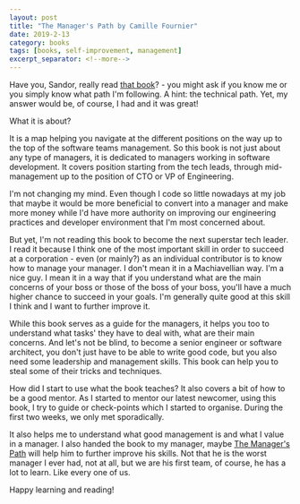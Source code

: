 ```yaml
---
layout: post
title: "The Manager's Path by Camille Fournier"
date: 2019-2-13
category: books
tags: [books, self-improvement, management]
excerpt_separator: <!--more-->
---
```

Have you, Sandor, really read [that book](https://amzn.to/2FclW78)? - you might ask if you know me or you simply know what path I'm following. A hint: the technical path. Yet, my answer would be, of course, I had and it was great!

What it is about?
<!--more-->

It is a map helping you navigate at the different positions on the way up to the top of the software teams management. So this book is not just about any type of managers, it is dedicated to managers working in software development. It covers position starting from the tech leads, through mid-management up to the position of CTO or VP of Engineering.

I'm not changing my mind. Even though I code so little nowadays at my job that maybe it would be more beneficial to convert into a manager and make more money while I'd have more authority on improving our engineering practices and developer environment that I'm most concerned about. 

But yet, I'm not reading this book to become the next superstar tech leader. I read it because I think one of the most important skill in order to succeed at a corporation - even (or mainly?) as an individual contributor is to know how to manage your manager. I don't mean it in a Machiavellian way. I'm a nice guy. I mean it in a way that if you understand what are the main concerns of your boss or those of the boss of your boss, you'll have a much higher chance to succeed in your goals. I'm generally quite good at this skill I think and I want to further improve it.

While this book serves as a guide for the managers, it helps you too to understand what tasks' they have to deal with, what are their main concerns. And let's not be blind, to become a senior engineer or software architect, you don't just have to be able to write good code, but you also need some leadership and management skills. This book can help you to steal some of their tricks and techniques.

How did I start to use what the book teaches? It also covers a bit of how to be a good mentor. As I started to mentor our latest newcomer, using this book, I try to guide or check-points which I started to organise. During the first two weeks, we only met sporadically.

It also helps me to understand what good management is and what I value in a manager. I also handed the book to my manager, maybe [The Manager's Path](https://amzn.to/2FclW78) will help him to further improve his skills. Not that he is the worst manager I ever had, not at all, but we are his first team, of course, he has a lot to learn. Like every one of us.

Happy learning and reading!
